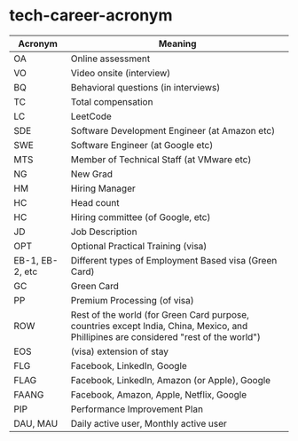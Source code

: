 # tech-career-acronym

| Acronym      | Meaning |
| ----------- | ----------- |
| OA      | Online assessment       |
| VO   | Video onsite (interview)        |
| BQ   | Behavioral questions (in interviews)        |
| TC   | Total compensation        |
| LC   | LeetCode        |
| SDE   | Software Development Engineer (at Amazon etc)        |
| SWE   | Software Engineer (at Google etc)        |
| MTS   | Member of Technical Staff (at VMware etc)        |
| NG   | New Grad        |
| HM   | Hiring Manager        |
| HC   | Head count        |
| HC   | Hiring committee (of Google, etc)        |
| JD   | Job Description        |
| OPT   | Optional Practical Training (visa)        |
| EB-1, EB-2, etc   | Different types of Employment Based visa (Green Card) |
| GC   | Green Card |
| PP   | Premium Processing (of visa) |
| ROW   | Rest of the world (for Green Card purpose, countries except India, China, Mexico, and Phillipines are considered "rest of the world") |
| EOS   | (visa) extension of stay |
| FLG   | Facebook, LinkedIn, Google        |
| FLAG   | Facebook, LinkedIn, Amazon (or Apple), Google        |
| FAANG | Facebook, Amazon, Apple, Netflix, Google |
| PIP | Performance Improvement Plan |
| DAU, MAU | Daily active user, Monthly active user |
